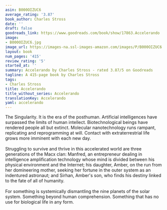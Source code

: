 ```yaml
---
asin: B000OIZUC6
average_rating: '3.87'
book_author: Charles Stross
date: ''
draft: false
goodreads_link: https://www.goodreads.com/book/show/17863.Accelerando
image:
- B000OIZUC6.jpg
image_url: https://images-na.ssl-images-amazon.com/images/P/B000OIZUC6.01._SCLZZZZZZZ.jpg
layout: book
num_pages: '415'
review_rating: '5'
started_at: ''
summary: Accelerando by Charles Stross - rated 3.87/5 on Goodreads
tagline: A 415-page book by Charles Stross
tags:
- Charles Stross
title: Accelerando
title_without_series: Accelerando
translationKey: Accelerando
yaml: accelerando
---
```


The Singularity. It is the era of the posthuman. Artificial intelligences have surpassed the limits of human intellect. Biotechnological beings have rendered people all but extinct. Molecular nanotechnology runs rampant, replicating and reprogramming at will. Contact with extraterrestrial life grows more imminent with each new day.<br /><br />Struggling to survive and thrive in this accelerated world are three generations of the Macx clan: Manfred, an entrepreneur dealing in intelligence amplification technology whose mind is divided between his physical environment and the Internet; his daughter, Amber, on the run from her domineering mother, seeking her fortune in the outer system as an indentured astronaut; and Sirhan, Amber's son, who finds his destiny linked to the fate of all of humanity.<br /><br />For something is systemically dismantling the nine planets of the solar system. Something beyond human comprehension. Something that has no use for biological life in any form.